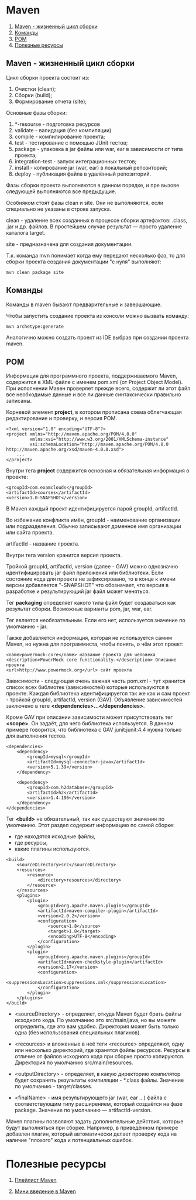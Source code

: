 # Maven

1. [Maven - жизненный цикл сборки](#life-cycle)
1. [Команды](#command) 
1. [POM](#pom)
1. [Полезные ресурсы](#res)

## Maven - жизненный цикл сборки <a name="life-cycle"></a>

Цикл сборки проекта состоит из:

1. Очистки (clean);
2. Сборки (build);
3. Формирование отчета (site);

Основные фазы сборки:

1. *-resourse - подготовка ресурсов
1. validate - валидация (без компиляции)
1. compile - компилирование проекта;
1. test - тестирование с помощью JUnit тестов;
1. package - упаковка в jar файлы или war, ear в зависимости от типа проекта;
1. integration-test - запуск интеграционных тестов;
1. install - копирование jar (war, ear) в локальный репозиторий;
1. deploy - публикация файла в удалённый репозиторий.

Фазы сборки проекта выполняются в данном порядке, и пре вызове следующей
выполняются все предыдущие.

Особняком стоят фазы clean и site. Они не выполняются, если специально не
указаны в строке запуска.

clean - удаление всех созданных в процессе сборки артефактов: .class, .jar и др.
файлов. В простейшем случае результат — просто удаление каталога target. 

site - предназначена для создания документации.

Т.к. команда mvn понимает когда ему передают несколько фаз, то для сборки
проекта создания документации "с нуля" выполняют: 

~~~
mvn clean package site
~~~

## Команды <a name="command"></a>

Команды в maven бывают предварительные и завершающие.

Чтобы запустить создание проекта из консоли можно вызвать команду:
~~~
mvn archetype:generate
~~~

Аналогично можно создать проект из IDE выбрав при создании проекта maven.

## POM <a name="pom"></a>

Информация для программного проекта, поддерживаемого Maven, содержится в
XML-файле с именем pom.xml (от Project Object Model). При исполнении Мавен
проверяет прежде всего, содержит ли этот файл все необходимые данные и все ли
данные синтаксически правильно записаны.

Корневой элемент **project**, в котором прописана схема облегчающая
редактирование и проверку, и версия POM.

~~~
<?xml version="1.0" encoding="UTF-8"?>
<project xmlns="http://maven.apache.org/POM/4.0.0"
         xmlns:xsi="http://www.w3.org/2001/XMLSchema-instance"
         xsi:schemaLocation="http://maven.apache.org/POM/4.0.0 http://maven.apache.org/xsd/maven-4.0.0.xsd">
    ...
</project>
~~~

Внутри тега **project** содержится основная и обязательная информация о проекте:

~~~
<groupId>com.examclouds</groupId>
<artifactId>courses</artifactId>
<version>1.0-SNAPSHOT</version>
~~~

В Maven каждый проект идентифицируется парой groupId, artifactId.

Во избежание конфликта имён, groupId - наименование организации или
подразделения. Обычно записывают доменное имя организации или сайта проекта.

artifactId - название проекта.

Внутри тега version хранится версия проекта.

Тройкой groupId, artifactId, version (далее - GAV) можно однозначно
идентифицировать jar файл приложения или библиотеки. Если состояние кода для
проекта не зафиксировано, то в конце к имени версии добавляется "-SNAPSHOT" что
обозначает, что версия в разработке и результирующий jar файл может меняться.

Тег **packaging** определяет какого типа файл будет создаваться как результат
сборки. Возможные варианты pom, jar, war, ear.

Тег является необязательным. Если его нет, используется значение по умолчанию -
jar.

Также добавляется информация, которая не используется самим Maven, но нужна для
программиста, чтобы понять, о чём этот проект:

~~~
<name>powermock-core</name> название проекта для человека
<description>PowerMock core functionality.</description> Описание проекта
<url>http://www.powermock.org</url> сайт проекта
~~~

Зависимости - следующая очень важная часть pom.xml - тут хранится список всех
библиотек (зависимостей) которые используются в проекте. Каждая библиотека
идентифицируется так же как и сам проект - тройкой groupId, artifactId, version
(GAV). Объявление зависимостей заключено в теге
**\<dependencies>...\</dependencies>**. 

Кроме GAV при описании зависимости может присутствовать тег **\<scope>**. Он
задаёт, для чего библиотека используется. В данном примере говорится, что
библиотека с GAV junit:junit:4.4 нужна только для выполнения тестов.

~~~
<dependencies>
    <dependency>
        <groupId>mysql</groupId>
        <artifactId>mysql-connector-java</artifactId>
        <version>5.1.39</version>
    </dependency>

    <dependency>
        <groupId>com.h2database</groupId>
        <artifactId>h2</artifactId>
        <version>1.4.196</version>
    </dependency>
</dependencies>
~~~

Тег **\<build>**  не обязательный, так как существуют значения по умолчанию.
Этот раздел содержит информацию по самой сборке:

- где находятся исходные файлы,
- где ресурсы,
- какие плагины используются. 

~~~
<build>
    <sourceDirectory>src</sourceDirectory>
    <resources>
        <resource>
            <directory>resources</directory>
        </resource>
    </resources>
    <plugins>
        <plugin>
            <groupId>org.apache.maven.plugins</groupId>
            <artifactId>maven-compiler-plugin</artifactId>
            <version>2.0.2</version>
            <configuration>
                <source>1.8</source>
                <target>1.8</target>
                <encoding>UTF-8</encoding>
            </configuration>
        </plugin>
        <plugin>
            <groupId>org.apache.maven.plugins</groupId>
            <artifactId>maven-checkstyle-plugin</artifactId>
            <version>2.17</version>
            <configuration>
                <suppressionsLocation>suppressions.xml</suppressionsLocation>
            </configuration>
        </plugin>
    </plugins>
</build>
~~~

- \<sourceDirectory> - определяет, откуда Maven будет брать файлы исходного
  кода. По умолчанию это src/main/java, но вы можете определить, где это вам
  удобно. Директория может быть только одна (без использования специальных
  плагинов).

- \<recources> и вложенные в неё теги \<recource> определяют, одну или несколько
  директорий, где хранятся файлы ресурсов. Ресурсы в отличие от файлов исходного
  кода при сборке просто копируются. Директория по умолчанию src/main/resources.

- \<outputDirectory> - определяет, в какую директорию компилятор будет сохранять
  результаты компиляции - *.class файлы. Значение по умолчанию - target/classes.

- \<finalName> - имя результирующего jar (war, ear ...) файла с соответствующим
  типу расширением, который создаётся на фазе package. Значение по умолчанию —
  artifactId-version.

Maven плагины позволяют задать дополнительные действия, которые будут
выполняться при сборке. Например, в приведённом примере добавлен плагин, который
автоматически делает проверку кода на наличие "плохого" кода и потенциальных
ошибок.

# Полезные ресурсы <a name="res"></a>

1. [Плейлист
   Maven](https://www.youtube.com/watch?v=Hky0f4X3TK0&list=PL1zJrLkuWT67KutVoHZ3EhGswNkMcRIX2&index=2)

1. [Мини введение в
   Maven](https://www.examclouds.com/ru/java/java-core-russian/lesson20)